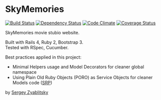 # SkyMemories

[![Build Status](https://travis-ci.org/szyablitsky/skymemories.png?branch=master)](https://travis-ci.org/szyablitsky/skymemories)
[![Dependency Status](https://gemnasium.com/szyablitsky/skymemories.png)](https://gemnasium.com/szyablitsky/skymemories "bcrypt-ruby locked by rails 4")
[![Code Climate](https://codeclimate.com/github/szyablitsky/skymemories.png)](https://codeclimate.com/github/szyablitsky/skymemories)
[![Coverage Status](https://coveralls.io/repos/szyablitsky/skymemories/badge.png)](https://coveralls.io/r/szyablitsky/skymemories)

SkyMemories movie stubio website.

Built with Rails 4, Ruby 2, Bootstrap 3.  
Tested with RSpec, Cucumber.

Best practices applied in this project:
* Minimal Helpers usage and Model Decorators for cleaner global namespace
* Using Plain Old Ruby Objects (PORO) as Service Objects for cleaner Models code ([SRP])

[SRP]: http://en.wikipedia.org/wiki/Single_responsibility_principle

by [Sergey Zyablitsky](http://finch.pro/)